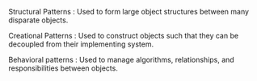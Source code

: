 Structural Patterns : Used to form large object structures
between many disparate objects.

Creational Patterns : Used to construct objects such that they
can be decoupled from their implementing
system.

Behavioral patterns : Used to manage algorithms, relationships,
and responsibilities between objects. 